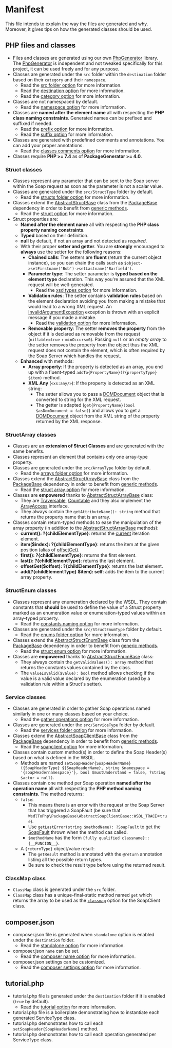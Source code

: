 # Manifest

This file intends to explain the way the files are generated and why. Moreover, it gives tips on how the generated classes should be used. 

## PHP files and classes
- Files and classes are generated using our own [PhpGenerator](https://github.com/WsdlToPhp/PhpGenerator) library. The [PhpGenerator](https://github.com/WsdlToPhp/PhpGenerator) is independent and not tweaked specifically for this project, it can be used freely and for any purpose.
- Classes are generated under the `src` folder within the `destination` folder based on their `category` and their `namespace`.
  - Read the [src folder option](https://github.com/WsdlToPhp/PackageGenerator/wiki/Options#src-dirname) for more information.
  - Read the [destination option](https://github.com/WsdlToPhp/PackageGenerator/wiki/Options#destination) for more information.
  - Read the [category option](https://github.com/WsdlToPhp/PackageGenerator/wiki/Options#category) for more information.
- Classes are not namespaced by default.
  - Read the [namespace option](https://github.com/WsdlToPhp/PackageGenerator/wiki/Options#namespace) for more information.
- Classes are **named after the element name** all with respecting the **PHP class naming constraints**. Generated names can be prefixed and suffixed if needed.
  - Read the [prefix option](https://github.com/WsdlToPhp/PackageGenerator/wiki/Options#prefix) for more information.
  - Read the [suffix option](https://github.com/WsdlToPhp/PackageGenerator/wiki/Options#suffix) for more information.
- Classes are generated with predefined comments and annotations. You can add your proper annotations.
  - Read the [classes comments option](https://github.com/WsdlToPhp/PackageGenerator/wiki/Options#classes-comments) for more information.
- Classes require **PHP >= 7.4** as of **PackageGenerator >= 4.0**.

### Struct classes
- Classes represent any parameter that can be sent to the Soap server within the Soap request as soon as the parameter is not a scalar value.
- Classes are generated under the `src/StructType` folder by default.
  - Read the [structs folder option](https://github.com/WsdlToPhp/PackageGenerator/wiki/Options#structs-folder) for more information.
- Classes extend the [AbstractStructBase](https://github.com/WsdlToPhp/PackageBase#abstractstructbase) class from the [PackageBase](https://github.com/WsdlToPhp/PackageBase) dependency in order to benefit from [generic methods](https://github.com/WsdlToPhp/PackageBase#abstractstructbase).
  - Read the [struct option](https://github.com/WsdlToPhp/PackageGenerator/wiki/Options#struct) for more information.
- Struct properties are:
  - **Named after the element name** all with respecting the **PHP class property naming constraints**.
  - **Typed** based on their definition.
  - **null** by default, if not an array and not detected as *required*.
  - With their proper **setter and getter**. You are **strongly** encouraged to **always** use the setter for the following reasons:
    - **Chained calls**: The setters are **fluent** (return the current object instance), so you can chain the calls such as `$object->setFirstname('Bob')->setLastname('Barfield')`.
    - **Parameter type**: The setter parameter is **typed based on the element type** declaration. This way you're assured that the XML request will be well-generated.
      - Read the [xsd types option](https://github.com/WsdlToPhp/PackageGenerator/wiki/Options#xsd-types-mapping) for more information.
    - **Validation rules**: The setter contains **validation rules** based on the element declaration avoiding you from making a mistake that would lead to a wrong XML request. An [InvalidArgumentException](https://www.php.net/manual/en/class.invalidargumentexception.php) exception is thrown with an explicit message if you made a mistake.
      - Read the [validation option](https://github.com/WsdlToPhp/PackageGenerator/wiki/Options#validation) for more information.
    - **Removable property**: The setter **removes the property** from the object if it is declared as removable from the request (`nillable=true` + `minOccurs=0`). Passing `null` or an *empty array* to the setter removes the property from the object thus the XML request does not contain the element, which is often required by the Soap Server which handles the request.
  - **Enhanced** with methods:
    - **Array property**: If the property is detected as an array, you end up with a fluent-typed `addTo{PropertyName}(?{propertyType} $item)` method.
    - **XML Any** (`<xs:any/>`): If the property is detected as an XML string:
      - The setter allows you to pass a [DOMDocument](https://www.php.net/manual/en/class.domdocument.php) object that is converted to string for the XML request.
      - The getter is adapted (`get{PropertyName}(bool $asDomDocument = false)`) and allows you to get a [DOMDocument](https://www.php.net/manual/en/class.domdocument.php) object from the XML string of the property returned by the XML response.

### StructArray classes
- Classes are an **extension of Struct Classes** and are generated with the same benefits.
- Classes represent an element that contains only one array-type property.
- Classes are generated under the `src/ArrayType` folder by default.
  - Read the [arrays folder option](https://github.com/WsdlToPhp/PackageGenerator/wiki/Options#arrays-folder) for more information.
- Classes extend the [AbstractStructArrayBase](https://github.com/WsdlToPhp/PackageBase#abstractstructarraybase) class from the [PackageBase](https://github.com/WsdlToPhp/PackageBase) dependency in order to benefit from [generic methods](https://github.com/WsdlToPhp/PackageBase#abstractstructarraybase).
  - Read the [struct array option](https://github.com/WsdlToPhp/PackageGenerator/wiki/Options#structarray) for more information.
- Classes are **empowered** thanks to [AbstractStructArrayBase](https://github.com/WsdlToPhp/PackageBase#abstractstructarraybase) class:
  - They are [Traversable](https://www.php.net/manual/en/class.traversable.php), [Countable](https://www.php.net/manual/en/class.countable.php) and they also implement the [ArrayAccess](https://www.php.net/manual/en/class.arrayaccess.php) interface.
  - They always contain the `getAttributeName(): string` method that returns the property name that is an array.
- Classes contain return-typed methods to ease the manipulation of the array property (in addition to the [AbstractStructArrayBase](https://github.com/WsdlToPhp/PackageBase#abstractstructarraybase) methods):
  - **current(): ?{childElementType}**: returns the [current](https://www.php.net/manual/en/iterator.current.php) iteration element.
  - **item($index): ?{childElementType}**: returns the item at the given position (alias of [offsetGet](https://www.php.net/manual/en/arrayaccess.offsetget.php)).
  - **first(): ?{childElementType}**: returns the first element.
  - **last(): ?{childElementType}**: returns the last element.
  - **offsetGet($offset): ?{childElementType}**: returns the last element.
  - **add(?{childElementType} $item): self**: adds the item to the current array property.

### StructEnum classes
- Classes represent any enumeration declared by the WSDL. They contain constants that **should** be used to define the value of a Struct property marked as an enumeration value or enumeration-typed values within an array-typed property.
  - Read the [constants naming option](https://github.com/WsdlToPhp/PackageGenerator/wiki/Options#constants-naming) for more information.
- Classes are generated under the `src/StructEnumType` folder by default.
  - Read the [enums folder option](https://github.com/WsdlToPhp/PackageGenerator/wiki/Options#enums-folder) for more information.
- Classes extend the [AbstractStructEnumBase](https://github.com/WsdlToPhp/PackageBase#abstractstructenumbase) class from the [PackageBase](https://github.com/WsdlToPhp/PackageBase) dependency in order to benefit from [generic methods](https://github.com/WsdlToPhp/PackageBase#abstractstructenumbase).
  - Read the [struct enum option](https://github.com/WsdlToPhp/PackageGenerator/wiki/Options#structenum) for more information.
- Classes are **empowered** thanks to [AbstractStructEnumBase](https://github.com/WsdlToPhp/PackageBase#abstractstructenumbase) class:
  - They always contain the `getValidValues(): array` method that returns the constants values contained by the class.
  - The `valueIsValid($value): bool` method allows checking if the value is a valid value declared by the enumeration (used by a validation rule within a Struct's setter).

### Service classes
- Classes are generated in order to gather Soap operations named similarly in one or many classes based on your choice.
  - Read the [gather operations option](https://github.com/WsdlToPhp/PackageGenerator/wiki/Options#gather-operations-methods) for more information.
- Classes are generated under the `src/ServiceType` folder by default.
  - Read the [services folder option](https://github.com/WsdlToPhp/PackageGenerator/wiki/Options#services-folder) for more information.
- Classes extend the [AbstractSoapClientBase](https://github.com/WsdlToPhp/PackageBase#abstractsoapclientbase) class from the [PackageBase](https://github.com/WsdlToPhp/PackageBase) dependency in order to benefit from [generic methods](https://github.com/WsdlToPhp/PackageBase#abstractsoapclientbase).
  - Read the [soapclient option](https://github.com/WsdlToPhp/PackageGenerator/wiki/Options#soapclient) for more information.
- Classes contain custom method(s) in order to define the Soap Header(s) based on what is defined in the WSDL.
  - Methods are named `setSoapHeader{SoapHeaderName}({SoapHeaderType} ${SoapHeaderName}, string $namespace = '{soapHeadernamespace}'}, bool $mustUnderstand = false, ?string $actor = null)`.
- Classes contain one method per Soap operation **named after the operation name** all with respecting the **PHP method naming constraints**. The method returns:
  - `false`:
    - This means there is an error with the request or the Soap Server that has triggered a SoapFault (be sure that `WsdlToPhp\PackageBase\AbstractSoapClientBase::WSDL_TRACE`=`true`).
    - Use `getLastError(string $methodName): ?SoapFault` to get the [SoapFault](https://www.php.net/manual/en/class.soapfault.php) thrown when the method cas called.
    - `$methodName` has the form `{fully qualified classname}::{__FUNCION__}`.
  - A `{returnType}` object/value result:
    - The `getResult` method is annotated with the `@return` annotation listing all the possible return types.
    - Be sure to check the result type before using the returned result.

### ClassMap class
- `ClassMap` class is generated under the `src` folder.
- `ClassMap` class has a unique-final-static method named `get` which returns the array to be used as the [`classmap`](https://www.php.net/manual/en/soapclient.construct.php#refsect1-soapclient.construct-parameters) option for the SoapClient class.

## composer.json
- composer.json file is generated when `standalone` option is enabled under the `destination` folder.
  - Read the [standalone option](https://github.com/WsdlToPhp/PackageGenerator/wiki/Options#standalone) for more information.
- composer.json `name` can be set.
  - Read the [composer name option](https://github.com/WsdlToPhp/PackageGenerator/wiki/Options#composer-name) for more information.
- composer.json settings can be customized.
  - Read the [composer settings option](https://github.com/WsdlToPhp/PackageGenerator/wiki/Options#composer-settings) for more information.

## tutorial.php
- tutorial.php file is generated under the `destination` folder if it is enabled (`true` by default).
  - Read the [tutorial option](https://github.com/WsdlToPhp/PackageGenerator/wiki/Options#generate-tutorial) for more information.
- tutorial.php file is a boilerplate demonstrating how to instantiate each generated ServiceType class.
- tutorial.php demonstrates how to call each `setSoapHeader{SoapHeaderName}` method.
- tutorial.php demonstrates how to call each operation generated per ServiceType class.
